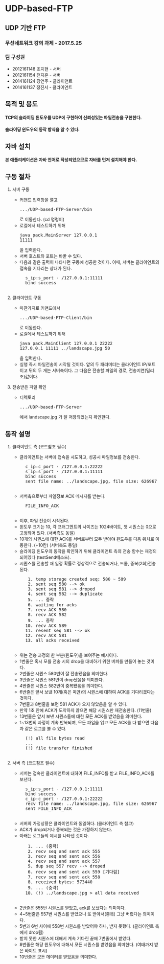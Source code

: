 
# UDP-based-FTP

## UDP 기반 FTP

### 무선네트워크 강의 과제 - 2017.5.25
### 팀 구성원
+ 2012161148 조지현 - 서버
+ 2012161154 천지훈 - 서버
+ 2014161124 장연주 - 클라이언트
+ 2014161137 정진서 - 클라이언트

## 목적 및 용도

#### TCP의 슬라이딩 윈도우를 UDP에 구현하여 신뢰성있는 파일전송을 구현한다.
#### 슬라이딩 윈도우의 동작 방식을 알 수 있다.

## 자바 설치
#### 본 애플리케이션은 자바 언어로 작성되었으므로 자바를 먼저 설치해야 한다.

## 구동 절차

1. 서버 구동
	+ 커맨드 입력창을 열고 <pre>.../UDP-based-FTP-Server/bin</pre> 로 이동한다. (cd 명령어)
	+ 로컬에서 테스트하기 위해 <pre>java pack.MainServer 127.0.0.1 11111</pre> 을 입력한다.
	+ 서버 호스트와 포트는 바꿀 수 있다.
	+ 다음과 같은 출력이 나타나면 구동에 성공한 것이다. 이때, 서버는 클라이언트의 접속을 기다리는 상태가 된다.
	<pre>
		s_ip:s_port - /127.0.0.1:11111
		bind success
	</pre>

2. 클라이언트 구동
	+ 마찬가지로 커맨드에서 <pre>.../UDP-based-FTP-Client/bin</pre> 로 이동한다.
	+ 로컬에서 테스트하기 위해 <pre>java pack.MainClient 127.0.0.1 22222 127.0.0.1 11111 ../landscape.jpg 50</pre> 을 입력한다.
	+ 실행 즉시 파일전송이 시작될 것이다. 앞의 두 패러미터는 클라이언트 IP/포트이고 뒤의 두 개는 서버측이다. 그 다음은 전송할 파일의 경로, 전송지연(밀리초)값이다.

3. 전송받은 파일 확인
	+ 디렉토리 <pre>.../UDP-based-FTP-Server</pre> 에서 landscape.jpg 가 잘 저장되었는지 확인한다.

## 동작 설명

1. 클라이언트 측 (코드참조 필수)
	+ 클라이언트는 서버에 접속을 시도하고, 성공시 파일정보를 전송한다.
	<pre>
		c_ip:c_port - /127.0.0.1:22222
		s_ip:s_port - /127.0.0.1:11111
		bind success
		sent file name: ../landscape.jpg, file size: 626967 bytes
	</pre>
	+ 서버측으로부터 파일정보 ACK 메시지를 받는다.
	<pre>
		FILE_INFO_ACK
	</pre>
	+ 이후, 파일 전송이 시작된다.
	+ 윈도우 크기는 10, 각 프래그먼트의 사이즈는 1024바이트, 첫 시퀀스는 0으로 고정되어 있다. (서버측도 동일)
	+ 10개의 시퀀스에 대한 ACK를 서버로부터 모두 받아야 윈도우를 다음 위치로 이동한다. (+10칸) (서버측도 동일)
	+ 슬라이딩 윈도우의 동작을 확인하기 위해 클라이언트 측의 전송 함수는 재정의되어있다 (testSend메소드).
	+ 시퀀스를 전송할 때 일정 확률로 정상적으로 전송되거나, 드롭, 중복(2회)전송된다.
	<pre>
		 1. temp storage created seq: 580 ~ 589
		 2. sent seq 580 --> ok
		 3. sent seq 581 --> droped
		 4. sent seq 582 --> duplicate
		 5. ... 중략
		 6. waiting for acks
		 7. recv ACK 580
		 8. recv ACK 582
		 9. ... 중략
		10. recv ACK 589
		11. resent seq 581 --> ok
		12. recv ACK 581
		13. all acks received
	</pre>
	+ 위는 전송 과정의 한 부분(윈도우)을 보여주는 예시이다.
	+ 1번줄은 혹시 모를 전송 시의 drop을 대비하기 위한 버퍼를 만들어 놓는 것이다.
	+ 2번줄은 시퀀스 580번이 잘 전송됐음을 의미한다.
	+ 3번줄은 시퀀스 581번이 drop됐음을 의미한다.
	+ 4번줄은 시퀀스 582번이 중복됐음을 의미한다.
	+ 6번줄은 앞서 보낸 10개(혹은 미만)의 시퀀스에 대하여 ACK를 기다리겠다는 것이다.
	+ 7번줄과 8번줄을 보면 581 ACK가 오지 않았음을 알 수 있다.
	+ 만약 1초 안에 ACK가 도착하지 않으면 해당 시퀀스만 재전송한다. (11번줄)
	+ 13번줄은 앞서 보낸 시퀀스들에 대한 모든 ACK를 받았음을 의미한다.
	+ 1~13번의 과정이 계속 반복되며, 모든 파일을 읽고 모든 ACK를 다 받으면 다음과 같은 로그를 볼 수 있다.
	<pre>
		(!) all file bytes read
		...
		(!) file transfer finished
	</pre>

2. 서버 측 (코드참조 필수)
	+ 서버는 접속한 클라이언트에 대하여 FILE_INFO를 받고 FILE_INFO_ACK를 보낸다.
	<pre>
		s_ip:s_port - /127.0.0.1:11111
		bind success
		c_ip:c_port - /127.0.0.1:22222
		recv file name: ../landscape.jpg, file size: 626967 bytes
		sent FILE_INFO_ACK
	</pre>
	+ 서버의 가정상황은 클라이언트와 동일하다. (클라이언트 측 참고)
	+ ACK가 drop되거나 중복되는 것은 가정하지 않는다.
	+ 아래는 로그들의 예시를 나타낸 것이다.
	<pre>
		 1. ... (중략)
		 2. recv seq and sent ack 555
		 3. recv seq and sent ack 556
		 4. recv seq and sent ack 557
		 5. dup seq 557 recv --> droped
		 6. recv seq and sent ack 559 [기다림]
		 7. recv seq and sent ack 558
		 8. received bytes: 573440
		 9. ... (중략)
		10. (!) ../landscape.jpg > all data received
	</pre>
	+ 2번줄은 555번 시퀀스를 받았고, ack를 보냈다는 의미이다.
	+ 4~5번줄은 557번 시퀀스를 받았으나 또 받아서(중복) 그냥 버렸다는 의미이다.
	+ 5번과 6번 사이에 558번 시퀀스를 받았어야 하나, 받지 못했다. (클라이언트 측에서 drop됨)
	+ 받지 못한 시퀀스에 대해서 계속 기다린 끝에 7번줄에서 받았다.
	+ 8번줄은 해당 윈도우에 대해서 모든 시퀀스를 받았음을 의미한다. (여태까지 받은 바이트 표시)
	+ 10번줄은 모든 데이터를 받았음을 의미한다.

